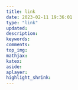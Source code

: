 ```yaml
---
title: link
date: 2023-02-11 19:36:01
type: "link"
updated:
description:
keywords:
comments:
top_img:
mathjax:
katex:
aside:
aplayer:
highlight_shrink:
---
```

